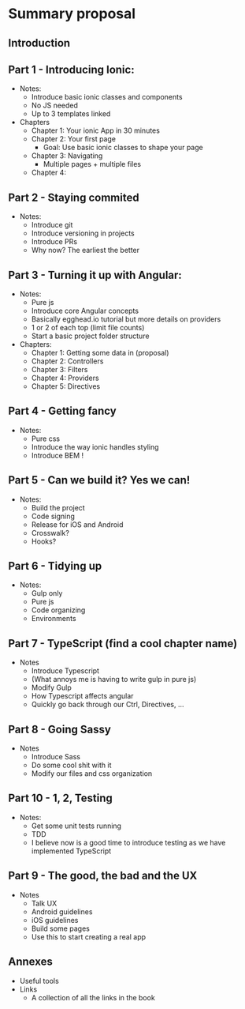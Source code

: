# Summary proposal

## Introduction
## Part 1 - Introducing Ionic: 
* Notes:
    * Introduce basic ionic classes and components
    * No JS needed
    * Up to 3 templates linked
* Chapters
    * Chapter 1: Your ionic App in 30 minutes
    * Chapter 2: Your first page
        * Goal: Use basic ionic classes to shape your page
    * Chapter 3: Navigating
        * Multiple pages + multiple files
    * Chapter 4: 

## Part 2 - Staying commited
* Notes:
    * Introduce git
    * Introduce versioning in projects
    * Introduce PRs
    * Why now? The earliest the better

## Part 3 - Turning it up with Angular:
* Notes:
    * Pure js
    * Introduce core Angular concepts
    * Basically egghead.io tutorial but more details on providers
    * 1 or 2 of each top (limit file counts)
    * Start a basic project folder structure
* Chapters:
    * Chapter 1: Getting some data in (proposal)
    * Chapter 2: Controllers
    * Chapter 3: Filters
    * Chapter 4: Providers
    * Chapter 5: Directives

## Part 4 - Getting fancy
* Notes:
    * Pure css
    * Introduce the way ionic handles styling
    * Introduce BEM !

## Part 5 - Can we build it? Yes we can!
* Notes:
    * Build the project
    * Code signing
    * Release for iOS and Android
    * Crosswalk?
    * Hooks?

## Part 6 - Tidying up
* Notes:
    * Gulp only
    * Pure js
    * Code organizing
    * Environments

## Part 7 - TypeScript (find a cool chapter name)
* Notes
    * Introduce Typescript
    * (What annoys me is having to write gulp in pure js)
    * Modify Gulp
    * How Typescript affects angular
    * Quickly go back through our Ctrl, Directives, ...

## Part 8 - Going Sassy
* Notes
    * Introduce Sass
    * Do some cool shit with it
    * Modify our files and css organization


## Part 10 - 1, 2, Testing
* Notes:
    * Get some unit tests running
    * TDD
    * I believe now is a good time to introduce testing as we have implemented TypeScript

## Part 9 - The good, the bad and the UX
* Notes
    * Talk UX
    * Android guidelines
    * iOS guidelines
    * Build some pages
    * Use this to start creating a real app

## Annexes
* Useful tools
* Links
    * A collection of all the links in the book